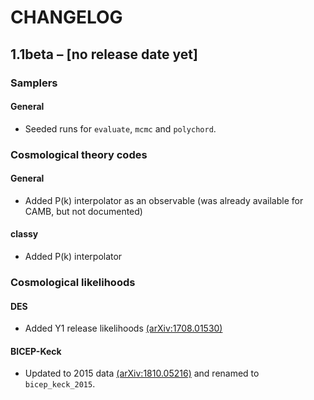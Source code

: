 # CHANGELOG

## 1.1beta – [no release date yet]

### Samplers

#### General

- Seeded runs for `evaluate`, `mcmc` and `polychord`.

### Cosmological theory codes

#### General

- Added P(k) interpolator as an observable (was already available for CAMB, but not documented)

#### classy

- Added P(k) interpolator

### Cosmological likelihoods

#### DES

- Added Y1 release likelihoods [(arXiv:1708.01530)](https://arxiv.org/abs/1708.01530)

#### BICEP-Keck

- Updated to 2015 data [(arXiv:1810.05216)](https://arxiv.org/abs/1810.05216) and renamed to `bicep_keck_2015`.
